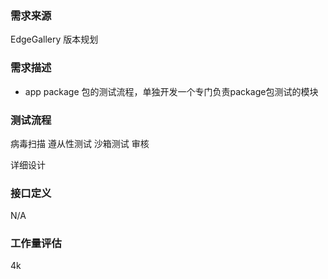 
### 需求来源

EdgeGallery 版本规划

### 需求描述
- app package 包的测试流程，单独开发一个专门负责package包测试的模块

### 测试流程

病毒扫描    遵从性测试   沙箱测试   审核

详细设计

### 接口定义
N/A

### 工作量评估
4k

